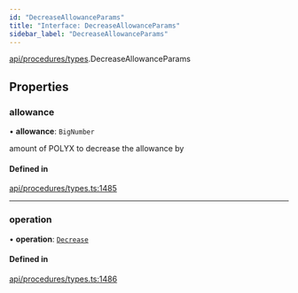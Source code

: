 ```yaml
---
id: "DecreaseAllowanceParams"
title: "Interface: DecreaseAllowanceParams"
sidebar_label: "DecreaseAllowanceParams"
---
```


[api/procedures/types](../../../../../modules/API/Procedures/Types/Types.md).DecreaseAllowanceParams

## Properties

### allowance

• **allowance**: `BigNumber`

amount of POLYX to decrease the allowance by

#### Defined in

[api/procedures/types.ts:1485](https://github.com/PolymeshAssociation/polymesh-sdk/blob/88db4a911/src/api/procedures/types.ts#L1485)

___

### operation

• **operation**: [`Decrease`](../../../../../enums/API/Procedures/Types/AllowanceOperation/AllowanceOperation.md#decrease)

#### Defined in

[api/procedures/types.ts:1486](https://github.com/PolymeshAssociation/polymesh-sdk/blob/88db4a911/src/api/procedures/types.ts#L1486)
